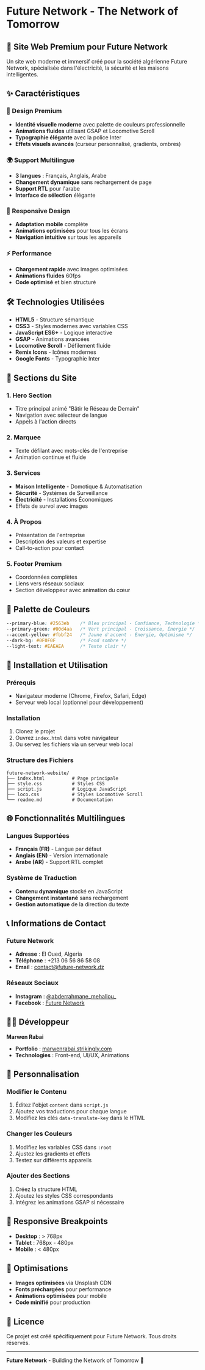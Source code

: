 # Future Network - The Network of Tomorrow

## 🌟 Site Web Premium pour Future Network

Un site web moderne et immersif créé pour la société algérienne Future Network, spécialisée dans l'électricité, la sécurité et les maisons intelligentes.

## ✨ Caractéristiques

### 🎨 Design Premium
- **Identité visuelle moderne** avec palette de couleurs professionnelle
- **Animations fluides** utilisant GSAP et Locomotive Scroll
- **Typographie élégante** avec la police Inter
- **Effets visuels avancés** (curseur personnalisé, gradients, ombres)

### 🌍 Support Multilingue
- **3 langues** : Français, Anglais, Arabe
- **Changement dynamique** sans rechargement de page
- **Support RTL** pour l'arabe
- **Interface de sélection** élégante

### 📱 Responsive Design
- **Adaptation mobile** complète
- **Animations optimisées** pour tous les écrans
- **Navigation intuitive** sur tous les appareils

### ⚡ Performance
- **Chargement rapide** avec images optimisées
- **Animations fluides** 60fps
- **Code optimisé** et bien structuré

## 🛠️ Technologies Utilisées

- **HTML5** - Structure sémantique
- **CSS3** - Styles modernes avec variables CSS
- **JavaScript ES6+** - Logique interactive
- **GSAP** - Animations avancées
- **Locomotive Scroll** - Défilement fluide
- **Remix Icons** - Icônes modernes
- **Google Fonts** - Typographie Inter

## 🎯 Sections du Site

### 1. **Hero Section**
- Titre principal animé "Bâtir le Réseau de Demain"
- Navigation avec sélecteur de langue
- Appels à l'action directs

### 2. **Marquee**
- Texte défilant avec mots-clés de l'entreprise
- Animation continue et fluide

### 3. **Services**
- **Maison Intelligente** - Domotique & Automatisation
- **Sécurité** - Systèmes de Surveillance
- **Électricité** - Installations Économiques
- Effets de survol avec images

### 4. **À Propos**
- Présentation de l'entreprise
- Description des valeurs et expertise
- Call-to-action pour contact

### 5. **Footer Premium**
- Coordonnées complètes
- Liens vers réseaux sociaux
- Section développeur avec animation du cœur

## 🎨 Palette de Couleurs

```css
--primary-blue: #2563eb    /* Bleu principal - Confiance, Technologie */
--primary-green: #00d4aa   /* Vert principal - Croissance, Énergie */
--accent-yellow: #fbbf24   /* Jaune d'accent - Énergie, Optimisme */
--dark-bg: #0F0F0F         /* Fond sombre */
--light-text: #EAEAEA      /* Texte clair */
```

## 🚀 Installation et Utilisation

### Prérequis
- Navigateur moderne (Chrome, Firefox, Safari, Edge)
- Serveur web local (optionnel pour développement)

### Installation
1. Clonez le projet
2. Ouvrez `index.html` dans votre navigateur
3. Ou servez les fichiers via un serveur web local

### Structure des Fichiers
```
future-network-website/
├── index.html          # Page principale
├── style.css           # Styles CSS
├── script.js           # Logique JavaScript
├── loco.css            # Styles Locomotive Scroll
└── readme.md           # Documentation
```

## 🌐 Fonctionnalités Multilingues

### Langues Supportées
- **Français (FR)** - Langue par défaut
- **Anglais (EN)** - Version internationale
- **Arabe (AR)** - Support RTL complet

### Système de Traduction
- **Contenu dynamique** stocké en JavaScript
- **Changement instantané** sans rechargement
- **Gestion automatique** de la direction du texte

## 📞 Informations de Contact

### Future Network
- **Adresse** : El Oued, Algeria
- **Téléphone** : +213 06 56 86 58 08
- **Email** : contact@future-network.dz

### Réseaux Sociaux
- **Instagram** : [@abderrahmane_mehallou_](https://www.instagram.com/abderrahmane_mehallou_?utm_source=qr&igsh=MTRqZ2oxbzVxN2Q2dw==)
- **Facebook** : [Future Network](https://www.facebook.com/share/19M42tQxHG/)

## 👨‍💻 Développeur

**Marwen Rabai**
- **Portfolio** : [marwenrabai.strikingly.com](https://marwenrabai.strikingly.com)
- **Technologies** : Front-end, UI/UX, Animations

## 🔧 Personnalisation

### Modifier le Contenu
1. Éditez l'objet `content` dans `script.js`
2. Ajoutez vos traductions pour chaque langue
3. Modifiez les clés `data-translate-key` dans le HTML

### Changer les Couleurs
1. Modifiez les variables CSS dans `:root`
2. Ajustez les gradients et effets
3. Testez sur différents appareils

### Ajouter des Sections
1. Créez la structure HTML
2. Ajoutez les styles CSS correspondants
3. Intégrez les animations GSAP si nécessaire

## 📱 Responsive Breakpoints

- **Desktop** : > 768px
- **Tablet** : 768px - 480px
- **Mobile** : < 480px

## 🎯 Optimisations

- **Images optimisées** via Unsplash CDN
- **Fonts préchargées** pour performance
- **Animations optimisées** pour mobile
- **Code minifié** pour production

## 📄 Licence

Ce projet est créé spécifiquement pour Future Network. Tous droits réservés.

---

**Future Network** - Building the Network of Tomorrow 🌟
